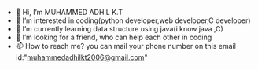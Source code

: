 - 👋 Hi, I’m MUHAMMED ADHIL K.T
- 👀 I’m interested in coding(python developer,web developer,C developer)
- 🌱 I’m currently learning data structure using java(i know java ,C)
- 💞️ I’m looking for a friend, who can help each other in coding 
- 📫 How to reach me? you can mail your phone number on this email id:"muhammedadhilkt2006@gmail.com"



